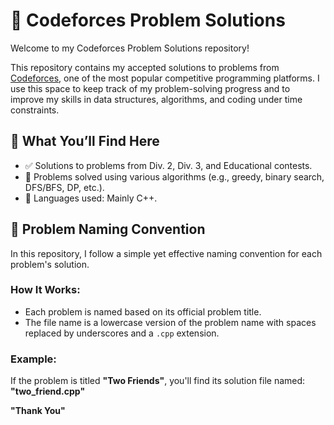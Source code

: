 # 🧠 Codeforces Problem Solutions

Welcome to my Codeforces Problem Solutions repository!

This repository contains my accepted solutions to problems from [Codeforces](https://codeforces.com/), one of the most popular competitive programming platforms. I use this space to keep track of my problem-solving progress and to improve my skills in data structures, algorithms, and coding under time constraints.

## 📌 What You’ll Find Here

- ✅ Solutions to problems from Div. 2, Div. 3, and Educational contests.
- 🔢 Problems solved using various algorithms (e.g., greedy, binary search, DFS/BFS, DP, etc.).
- 🧮 Languages used: Mainly C++.

## 📂 Problem Naming Convention

In this repository, I follow a simple yet effective naming convention for each problem's solution.

### How It Works:
- Each problem is named based on its official problem title.
- The file name is a lowercase version of the problem name with spaces replaced by underscores and a `.cpp` extension.

### Example:
If the problem is titled **"Two Friends"**, you'll find its solution file named: **"two_friend.cpp"**

**"Thank You"**
